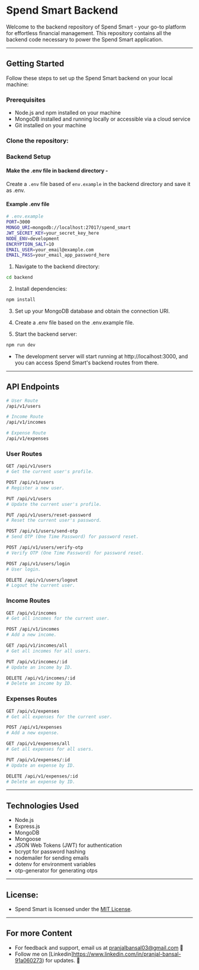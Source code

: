 # Spend Smart Backend

Welcome to the backend repository of Spend Smart - your go-to platform for effortless financial management. This repository contains all the backend code necessary to power the Spend Smart application.

<hr/>

## Getting Started

Follow these steps to set up the Spend Smart backend on your local machine:

### Prerequisites

- Node.js and npm installed on your machine
- MongoDB installed and running locally or accessible via a cloud service
- Git installed on your machine

### Clone the repository:


### Backend Setup

#### Make the .env file in backend directory -

Create a `.env` file based of `env.example` in the backend directory and save it as .env.

#### Example .env file

```bash
# .env.example
PORT=3000
MONGO_URI=mongodb://localhost:27017/spend_smart
JWT_SECRET_KEY=your_secret_key_here
NODE_ENV=development
ENCRYPTION_SALT=10
EMAIL_USER=your_email@example.com
EMAIL_PASS=your_email_app_password_here
```

1. Navigate to the backend directory:

```bash
cd backend
```

2. Install dependencies:

```bash
npm install
```

3. Set up your MongoDB database and obtain the connection URI.

4. Create a .env file based on the .env.example file.

5. Start the backend server:

```bash
npm run dev
```

- The development server will start running at http://localhost:3000, and you can access Spend Smart's backend routes from there.

<hr/>

## API Endpoints

```bash
# User Route
/api/v1/users
```

```bash
# Income Route
/api/v1/incomes
```

```bash
# Expense Route
/api/v1/expenses
```

### User Routes

```bash
GET /api/v1/users
# Get the current user's profile.
```

```bash
POST /api/v1/users
# Register a new user.
```

```bash
PUT /api/v1/users
# Update the current user's profile.
```

```bash
PUT /api/v1/users/reset-password
# Reset the current user's password.
```

```bash
POST /api/v1/users/send-otp
# Send OTP (One Time Password) for password reset.
```

```bash
POST /api/v1/users/verify-otp
# Verify OTP (One Time Password) for password reset.
```

```bash
POST /api/v1/users/login
# User login.
```

```bash
DELETE /api/v1/users/logout
# Logout the current user.
```

### Income Routes

```bash
GET /api/v1/incomes
# Get all incomes for the current user.
```

```bash
POST /api/v1/incomes
# Add a new income.
```

```bash
GET /api/v1/incomes/all
# Get all incomes for all users.
```

```bash
PUT /api/v1/incomes/:id
# Update an income by ID.
```

```bash
DELETE /api/v1/incomes/:id
# Delete an income by ID.
```

### Expenses Routes

```bash
GET /api/v1/expenses
# Get all expenses for the current user.
```

```bash
POST /api/v1/expenses
# Add a new expense.
```

```bash
GET /api/v1/expenses/all
# Get all expenses for all users.
```

```bash
PUT /api/v1/expenses/:id
# Update an expense by ID.
```

```bash
DELETE /api/v1/expenses/:id
# Delete an expense by ID.
```

<hr/>

## Technologies Used

- Node.js
- Express.js
- MongoDB
- Mongoose
- JSON Web Tokens (JWT) for authentication
- bcrypt for password hashing
- nodemailer for sending emails
- dotenv for environment variables
- otp-generator for generating otps

<hr/>

## License:

- Spend Smart is licensed under the [MIT License](../LICENSE).

<hr/>

## For more Content

- For feedback and support, email us at pranjalbansal03@gmail.com 📧
- Follow me on [Linkedin]https://www.linkedin.com/in/pranjal-bansal-91a060273) for updates. 🔗

